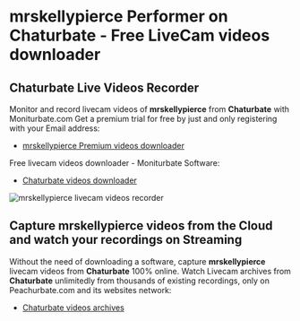 # mrskellypierce Performer on Chaturbate - Free LiveCam videos downloader

## Chaturbate Live Videos Recorder

Monitor and record livecam videos of **mrskellypierce** from **Chaturbate** with Moniturbate.com
Get a premium trial for free by just and only registering with your Email address:
* [mrskellypierce Premium videos downloader](https://moniturbate.com/request-demo-licence-key.html)

Free livecam videos downloader - Moniturbate Software:
* [Chaturbate videos downloader](https://moniturbate.com/moniturbate-download-software.html)

![mrskellypierce livecam videos recorder](https://peachurnet.com/templates/moniturbate-software.png)


## Capture mrskellypierce videos from the Cloud and watch your recordings on Streaming

Without the need of downloading a software, capture **mrskellypierce** livecam videos from **Chaturbate** 100% online.
Watch Livecam archives from **Chaturbate** unlimitedly from thousands of existing recordings, only on Peachurbate.com and its websites network:
* [Chaturbate videos archives](https://peachurnet.com/)